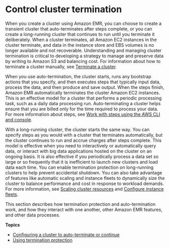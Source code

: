 # Control cluster termination<a name="emr-plan-termination"></a>

When you create a cluster using Amazon EMR, you can choose to create a transient cluster that auto\-terminates after steps complete, or you can create a long\-running cluster that continues to run until you terminate it deliberately\. When a cluster terminates, all Amazon EC2 instances in the cluster terminate, and data in the instance store and EBS volumes is no longer available and not recoverable\. Understanding and managing cluster termination is critical to developing a strategy to manage and preserve data by writing to Amazon S3 and balancing cost\. For information about how to terminate a cluster manually, see [Terminate a cluster](UsingEMR_TerminateJobFlow.md)\.

When you use auto\-termination, the cluster starts, runs any bootstrap actions that you specify, and then executes steps that typically input data, process the data, and then produce and save output\. When the steps finish, Amazon EMR automatically terminates the cluster Amazon EC2 instances\. This is an effective model for a cluster that performs a periodic processing task, such as a daily data processing run\. Auto\-terminating a cluster helps ensure that you are billed only for the time required to process your data\. For more information about steps, see [Work with steps using the AWS CLI and console](emr-work-with-steps.md)\.

With a long\-running cluster, the cluster starts the same way\. You can specify steps as you would with a cluster that terminates automatically, but the cluster continues to run and accrue charges after steps complete\. This model is effective when you need to interactively or automatically query data, or interact with big data applications hosted on the cluster on an ongoing basis\. It is also effective if you periodically process a data set so large or so frequently that it is inefficient to launch new clusters and load data each time\. You can enable termination protection on long\-running clusters to help prevent accidental shutdown\. You can also take advantage of features like automatic scaling and instance fleets to dynamically size the cluster to balance performance and cost in response to workload demands\. For more information, see [Scaling cluster resources](emr-scale-on-demand.md) and [Configure instance fleets](emr-instance-fleet.md)\.

This section describes how termination protection and auto\-termination work, and how they interact with one another, other Amazon EMR features, and other data processes\.

**Topics**
+ [Configuring a cluster to auto\-terminate or continue](emr-plan-longrunning-transient.md)
+ [Using termination protection](UsingEMR_TerminationProtection.md)